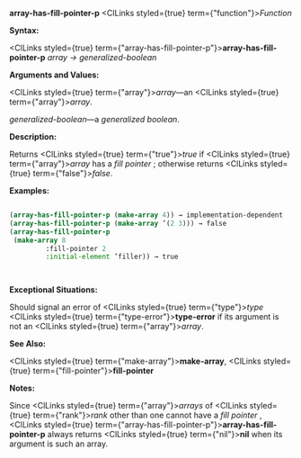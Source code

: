 **array-has-fill-pointer-p** <ClLinks styled={true} term={"function"}><i>Function</i></ClLinks> 



**Syntax:** 



<ClLinks styled={true} term={"array-has-fill-pointer-p"}><b>array-has-fill-pointer-p</b></ClLinks> *array → generalized-boolean* 



**Arguments and Values:** 



<ClLinks styled={true} term={"array"}><i>array</i></ClLinks>—an <ClLinks styled={true} term={"array"}><i>array</i></ClLinks>. 



*generalized-boolean*—a *generalized boolean*. 



**Description:** 



Returns <ClLinks styled={true} term={"true"}><i>true</i></ClLinks> if <ClLinks styled={true} term={"array"}><i>array</i></ClLinks> has a *fill pointer* ; otherwise returns <ClLinks styled={true} term={"false"}><i>false</i></ClLinks>. 



**Examples:**
```lisp

(array-has-fill-pointer-p (make-array 4)) → implementation-dependent 
(array-has-fill-pointer-p (make-array ’(2 3))) → false 
(array-has-fill-pointer-p 
 (make-array 8 
	     :fill-pointer 2 
	     :initial-element ’filler)) → true 




```
**Exceptional Situations:** 



Should signal an error of <ClLinks styled={true} term={"type"}><i>type</i></ClLinks> <ClLinks styled={true} term={"type-error"}><b>type-error</b></ClLinks> if its argument is not an <ClLinks styled={true} term={"array"}><i>array</i></ClLinks>. 



**See Also:** 



<ClLinks styled={true} term={"make-array"}><b>make-array</b></ClLinks>, <ClLinks styled={true} term={"fill-pointer"}><b>fill-pointer</b></ClLinks> 



**Notes:** 



Since <ClLinks styled={true} term={"array"}><i>arrays</i></ClLinks> of <ClLinks styled={true} term={"rank"}><i>rank</i></ClLinks> other than one cannot have a *fill pointer* , <ClLinks styled={true} term={"array-has-fill-pointer-p"}><b>array-has-fill-pointer-p</b></ClLinks> always returns <ClLinks styled={true} term={"nil"}><b>nil</b></ClLinks> when its argument is such an array. 



